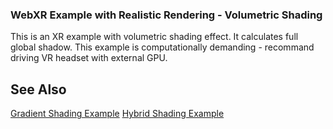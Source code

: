 
### WebXR Example with Realistic Rendering - Volumetric Shading

This is an XR example with volumetric shading effect. It calculates full global shadow. This example is computationally demanding - recommand driving VR headset with external GPU.

## See Also

[Gradient Shading Example](https://kitware.github.io/vtk-js/examples/WebXRHeadGradientCVR.html)
[Hybrid Shading Example](https://kitware.github.io/vtk-js/examples/WebXRChestCTBlendedCVR.html)


